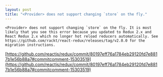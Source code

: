 ```yaml
---
layout: post
title: "<Provider> does not support changing `store` on the fly."
---
```


```
<Provider> does not support changing `store` on the fly. It is most likely that you see this error because you updated to Redux 2.x and React Redux 2.x which no longer hot reload reducers automatically. See https://github.com/rackt/react-redux/releases/tag/v2.0.0 for the migration instructions.
```

[https://github.com/reactjs/redux/commit/80197eff76a1784eb29120fd7e8817b1e56b88a7#commitcomment-15303519](https://github.com/reactjs/redux/commit/80197eff76a1784eb29120fd7e8817b1e56b88a7#commitcomment-15303519)

